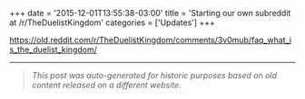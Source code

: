 +++
date = '2015-12-01T13:55:38-03:00'
title = 'Starting our own subreddit at /r/TheDuelistKingdom'
categories = ['Updates']
+++

https://old.reddit.com/r/TheDuelistKingdom/comments/3v0mub/faq_what_is_the_duelist_kingdom/

---

> _This post was auto-generated for historic purposes based on old content released on a different website._



